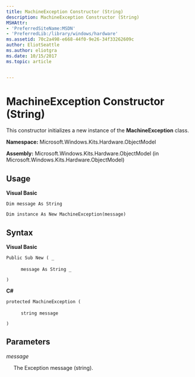 ```yaml
---
title: MachineException Constructor (String)
description: MachineException Constructor (String)
MSHAttr:
- 'PreferredSiteName:MSDN'
- 'PreferredLib:/library/windows/hardware'
ms.assetid: 70c2a498-e668-44f0-9e26-34f33262609c
author: EliotSeattle
ms.author: eliotgra
ms.date: 10/15/2017
ms.topic: article


---
```


# MachineException Constructor (String)


This constructor initializes a new instance of the **MachineException** class.

**Namespace:** Microsoft.Windows.Kits.Hardware.ObjectModel

**Assembly:** Microsoft.Windows.Kits.Hardware.ObjectModel (in Microsoft.Windows.Kits.Hardware.ObjectModel)

## <span id="Usage"></span><span id="usage"></span><span id="USAGE"></span>Usage


**Visual Basic**

`Dim message As String`

`Dim instance As New MachineException(message)`

## <span id="Syntax"></span><span id="syntax"></span><span id="SYNTAX"></span>Syntax


**Visual Basic**

`Public Sub New ( _`

          `message As String _`

`)`

**C#**

`protected MachineException (`

          `string message`

`)`

## <span id="Parameters"></span><span id="parameters"></span><span id="PARAMETERS"></span>Parameters


*message*

     The Exception message (string).

 

 






